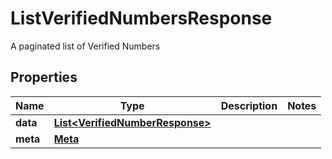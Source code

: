 

# ListVerifiedNumbersResponse

A paginated list of Verified Numbers

## Properties

| Name | Type | Description | Notes |
|------------ | ------------- | ------------- | -------------|
|**data** | [**List&lt;VerifiedNumberResponse&gt;**](VerifiedNumberResponse.md) |  |  |
|**meta** | [**Meta**](Meta.md) |  |  |



